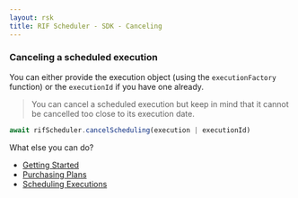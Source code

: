 ```yaml
---
layout: rsk
title: RIF Scheduler - SDK - Canceling
---
```


### Canceling a scheduled execution

You can either provide the execution object (using the `executionFactory` function) or the `executionId` if you have one already.

> You can cancel a scheduled execution but keep in mind that it cannot be cancelled too close to its execution date.

```javascript
await rifScheduler.cancelScheduling(execution | executionId)
```

What else you can do?

- [Getting Started](../index)
- [Purchasing Plans](../purchasing-plans)
- [Scheduling Executions](../scheduling)